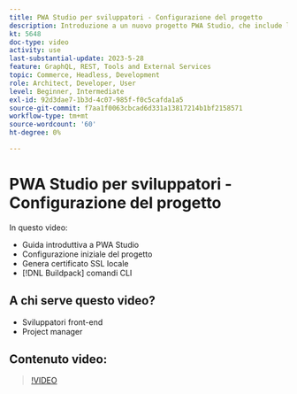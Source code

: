```yaml
---
title: PWA Studio per sviluppatori - Configurazione del progetto
description: Introduzione a un nuovo progetto PWA Studio, che include la generazione di un certificato SSL locale e dei comandi CLI del pacchetto di compilazione.
kt: 5648
doc-type: video
activity: use
last-substantial-update: 2023-5-28
feature: GraphQL, REST, Tools and External Services
topic: Commerce, Headless, Development
role: Architect, Developer, User
level: Beginner, Intermediate
exl-id: 92d3dae7-1b3d-4c07-985f-f0c5cafda1a5
source-git-commit: f7aa1f0063cbcad6d331a13817214b1bf2158571
workflow-type: tm+mt
source-wordcount: '60'
ht-degree: 0%

---
```


# PWA Studio per sviluppatori - Configurazione del progetto

In questo video:

- Guida introduttiva a PWA Studio
- Configurazione iniziale del progetto
- Genera certificato SSL locale
- [!DNL Buildpack] comandi CLI

## A chi serve questo video?

- Sviluppatori front-end
- Project manager

## Contenuto video:

>[!VIDEO](https://video.tv.adobe.com/v/35719?quality=12&learn=on)
